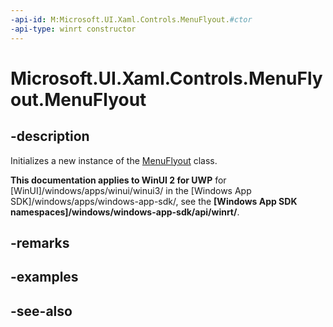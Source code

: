 ```yaml
---
-api-id: M:Microsoft.UI.Xaml.Controls.MenuFlyout.#ctor
-api-type: winrt constructor
---
```


<!-- Method syntax
public MenuFlyout()
-->

# Microsoft.UI.Xaml.Controls.MenuFlyout.MenuFlyout

## -description
Initializes a new instance of the [MenuFlyout](menuflyout.md) class.

**This documentation applies to WinUI 2 for UWP** for [WinUI]/windows/apps/winui/winui3/ in the [Windows App SDK]/windows/apps/windows-app-sdk/, see the **[Windows App SDK namespaces]/windows/windows-app-sdk/api/winrt/**.

## -remarks

## -examples

## -see-also
